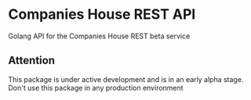 # Companies House REST API

Golang API for the Companies House REST beta service

## Attention

This package is under active development and is in an early alpha stage.
Don't use this package in any production environment
